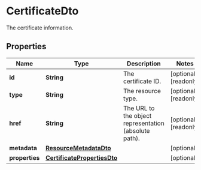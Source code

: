 

# CertificateDto

The certificate information.
## Properties

| Name | Type | Description | Notes |
| ------------ | ------------- | ------------- | ------------- |
| **id** | **String** | The certificate ID. |  [optional] [readonly] |
| **type** | **String** | The resource type. |  [optional] [readonly] |
| **href** | **String** | The URL to the object representation (absolute path). |  [optional] [readonly] |
| **metadata** | [**ResourceMetadataDto**](ResourceMetadataDto.md) |  |  [optional] |
| **properties** | [**CertificatePropertiesDto**](CertificatePropertiesDto.md) |  |  [optional] |


